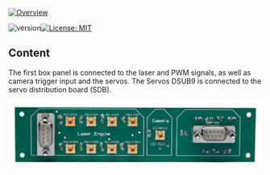 <a href="https://mufpga.github.io/"><img src="https://raw.githubusercontent.com/mufpga/mufpga.github.io/main/img/logo_title.png" alt="Overview"/>

</a>

![version](https://img.shields.io/badge/version-3.1.0-blue)[![License: MIT](https://img.shields.io/badge/License-MIT-blue.svg)](https://opensource.org/licenses/MIT)


## Content

The first box panel is connected to the laser and PWM signals, as well as camera trigger input and the servos. The Servos DSUB9 is connected 
to the servo distribution board (SDB).

![Box panel 1](Box_panel_1_soldered.jpg)
